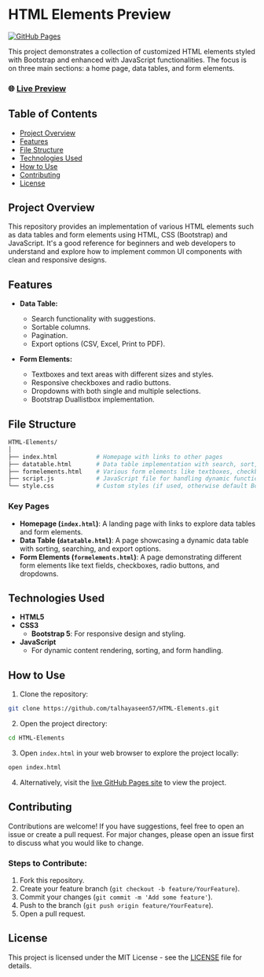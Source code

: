 # HTML Elements Preview

[![GitHub Pages](https://img.shields.io/badge/GitHub%20Pages-live-brightgreen)](https://talhayaseen57.github.io/HTML-Elements/)

This project demonstrates a collection of customized HTML elements styled with Bootstrap and enhanced with JavaScript functionalities. The focus is on three main sections: a home page, data tables, and form elements.

### 🌐 [Live Preview](https://talhayaseen57.github.io/HTML-Elements/)

## Table of Contents

- [Project Overview](#project-overview)
- [Features](#features)
- [File Structure](#file-structure)
- [Technologies Used](#technologies-used)
- [How to Use](#how-to-use)
- [Contributing](#contributing)
- [License](#license)

## Project Overview

This repository provides an implementation of various HTML elements such as data tables and form elements using HTML, CSS (Bootstrap) and JavaScript. It's a good reference for beginners and web developers to understand and explore how to implement common UI components with clean and responsive designs.

## Features

- **Data Table:**
  - Search functionality with suggestions.
  - Sortable columns.
  - Pagination.
  - Export options (CSV, Excel, Print to PDF).

- **Form Elements:**
  - Textboxes and text areas with different sizes and styles.
  - Responsive checkboxes and radio buttons.
  - Dropdowns with both single and multiple selections.
  - Bootstrap Duallistbox implementation.

## File Structure

```bash
HTML-Elements/
│
├── index.html           # Homepage with links to other pages
├── datatable.html       # Data table implementation with search, sort, and export features
├── formelements.html    # Various form elements like textboxes, checkboxes, radio buttons, and dropdowns
├── script.js            # JavaScript file for handling dynamic functionality across pages
└── style.css            # Custom styles (if used, otherwise default Bootstrap styles)
```

### Key Pages

- **Homepage (`index.html`)**: A landing page with links to explore data tables and form elements.
- **Data Table (`datatable.html`)**: A page showcasing a dynamic data table with sorting, searching, and export options.
- **Form Elements (`formelements.html`)**: A page demonstrating different form elements like text fields, checkboxes, radio buttons, and dropdowns.

## Technologies Used

- **HTML5**
- **CSS3**
  - **Bootstrap 5**: For responsive design and styling.
- **JavaScript**
  - For dynamic content rendering, sorting, and form handling.

## How to Use

1. Clone the repository:

```bash
git clone https://github.com/talhayaseen57/HTML-Elements.git
```

2. Open the project directory:

```bash
cd HTML-Elements
```

3. Open `index.html` in your web browser to explore the project locally:

```bash
open index.html
```

4. Alternatively, visit the [live GitHub Pages site](https://talhayaseen57.github.io/HTML-Elements/) to view the project.

## Contributing

Contributions are welcome! If you have suggestions, feel free to open an issue or create a pull request. For major changes, please open an issue first to discuss what you would like to change.

### Steps to Contribute:

1. Fork this repository.
2. Create your feature branch (`git checkout -b feature/YourFeature`).
3. Commit your changes (`git commit -m 'Add some feature'`).
4. Push to the branch (`git push origin feature/YourFeature`).
5. Open a pull request.

## License

This project is licensed under the MIT License - see the [LICENSE](./LICENSE) file for details.
